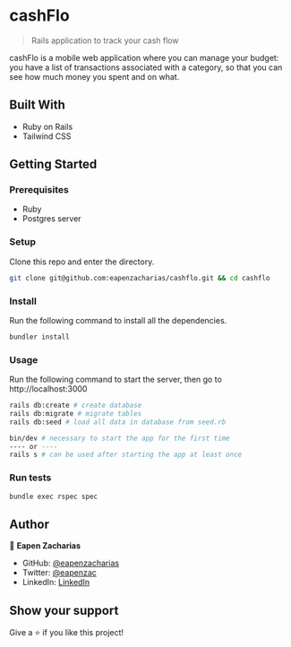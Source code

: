 # cashFlo

> Rails application to track your cash flow

cashFlo is a mobile web application where you can manage your budget: you have a list of transactions associated with a category, so that you can see how much money you spent and on what.

## Built With

- Ruby on Rails
- Tailwind CSS

## Getting Started

### Prerequisites

- Ruby
- Postgres server

### Setup

Clone this repo and enter the directory.

```sh
git clone git@github.com:eapenzacharias/cashflo.git && cd cashflo
```

### Install

Run the following command to install all the dependencies.

```sh
bundler install
```

### Usage

Run the following command to start the server, then go to http://localhost:3000

```sh
rails db:create # create database
rails db:migrate # migrate tables
rails db:seed # load all data in database from seed.rb

bin/dev # necessary to start the app for the first time
---- or ----
rails s # can be used after starting the app at least once
```

### Run tests

```sh
bundle exec rspec spec
```

## Author

👤 **Eapen Zacharias**

- GitHub: [@eapenzacharias](https://github.com/eapenzacharias)
- Twitter: [@eapenzac](https://twitter.com/eapenzac)
- LinkedIn: [LinkedIn](https://linkedin.com/in/eapenzac)


## Show your support

Give a ⭐️ if you like this project!
